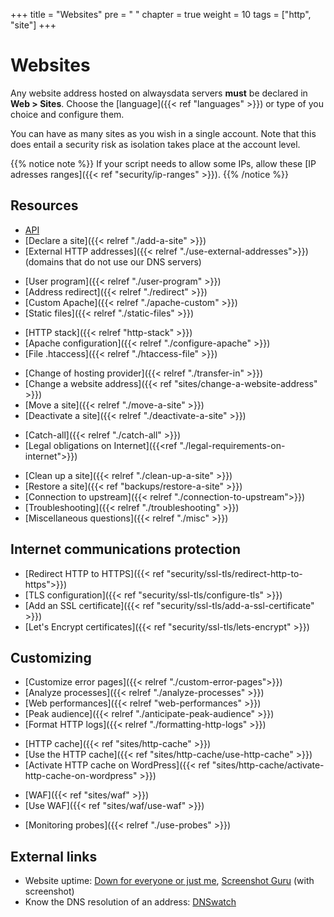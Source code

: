 +++
title = "Websites"
pre = "<i class='fas fa-fw fa-globe'></i> "
chapter = true
weight = 10
tags = ["http", "site"]
+++

# Websites

Any website address hosted on alwaysdata servers **must** be declared in **Web > Sites**. Choose the [language]({{< ref "languages" >}}) or type of you choice and configure them.

You can have as many sites as you wish in a single account. Note that this does entail a security risk as isolation takes place at the account level.

{{% notice note %}}
If your script needs to allow some IPs, allow these [IP adresses ranges]({{< ref "security/ip-ranges" >}}).
{{% /notice %}}

## Resources

- [API](https://api.alwaysdata.com/v1/site/doc/)
- [Declare a site]({{< relref "./add-a-site" >}})
- [External HTTP addresses]({{< relref "./use-external-addresses">}}) (domains that do not use our DNS servers)
* [User program]({{< relref "./user-program" >}})
* [Address redirect]({{< relref "./redirect" >}})
* [Custom Apache]({{< relref "./apache-custom" >}})
* [Static files]({{< relref "./static-files" >}})
- [HTTP stack]({{< relref "http-stack" >}})
- [Apache configuration]({{< relref "./configure-apache" >}})
- [File .htaccess]({{< relref "./htaccess-file" >}})
* [Change of hosting provider]({{< relref "./transfer-in" >}})
* [Change a website address]({{< ref "sites/change-a-website-address" >}})
* [Move a site]({{< relref "./move-a-site" >}})
* [Deactivate a site]({{< relref "./deactivate-a-site" >}})
- [Catch-all]({{< relref "./catch-all" >}})
- [Legal obligations on Internet]({{<ref "./legal-requirements-on-internet">}})
* [Clean up a site]({{< relref "./clean-up-a-site" >}})
* [Restore a site]({{< ref "backups/restore-a-site" >}})
* [Connection to upstream]({{< relref "./connection-to-upstream">}})
* [Troubleshooting]({{< relref "./troubleshooting" >}})
* [Miscellaneous questions]({{< relref "./misc" >}})

## Internet communications protection

- [Redirect HTTP to HTTPS]({{< ref "security/ssl-tls/redirect-http-to-https">}})
- [TLS configuration]({{< ref "security/ssl-tls/configure-tls" >}})
- [Add an SSL certificate]({{< ref "security/ssl-tls/add-a-ssl-certificate" >}})
- [Let's Encrypt certificates]({{< ref "security/ssl-tls/lets-encrypt" >}})

## Customizing

- [Customize error pages]({{< relref "./custom-error-pages">}})
- [Analyze processes]({{< relref "./analyze-processes" >}})
- [Web performances]({{< relref "web-performances" >}})
- [Peak audience]({{< relref "./anticipate-peak-audience" >}})
- [Format HTTP logs]({{< relref "./formatting-http-logs" >}})
* [HTTP cache]({{< ref "sites/http-cache" >}})
* [Use the HTTP cache]({{< ref "sites/http-cache/use-http-cache" >}})
* [Activate HTTP cache on WordPress]({{< ref "sites/http-cache/activate-http-cache-on-wordpress" >}})
- [WAF]({{< ref "sites/waf" >}})
- [Use WAF]({{< ref "sites/waf/use-waf" >}})
* [Monitoring probes]({{< relref "./use-probes" >}})

## External links

- Website uptime: [Down for everyone or just me](https://downforeveryoneorjustme.com/), [Screenshot Guru](https://screenshot.guru/) (with screenshot)
- Know the DNS resolution of an address: [DNSwatch](https://www.dnswatch.info/)
